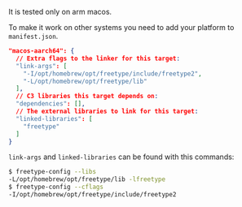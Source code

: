 It is tested only on arm macos.

To make it work on other systems you need to add your platform to `manifest.json`.

```json
"macos-aarch64": {
  // Extra flags to the linker for this target:
  "link-args": [
    "-I/opt/homebrew/opt/freetype/include/freetype2",
    "-L/opt/homebrew/opt/freetype/lib"
  ],
  // C3 libraries this target depends on:
  "dependencies": [],
  // The external libraries to link for this target:
  "linked-libraries": [
    "freetype"
  ]
}
```

`link-args` and `linked-libraries` can be found with this commands:

```bash
$ freetype-config --libs
-L/opt/homebrew/opt/freetype/lib -lfreetype
$ freetype-config --cflags
-I/opt/homebrew/opt/freetype/include/freetype2
```

